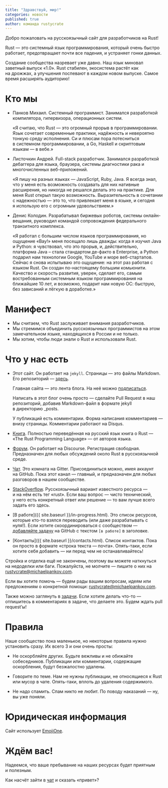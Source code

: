 ```yaml
---
title: "Здравствуй, мир!"
categories: новости
published: true
author: команда rustycrate
---
```


Добро пожаловать на русскоязычный сайт для разработчиков на Rust!

Rust — это системный язык программирования, который очень быстро работает,
предотвращает почти все падения, и устраняет гонки данных.

Создание сообщества назревает уже давно. Наш язык миновал заветный выпуск «1.0».
Rust стабилен, экосистема растёт как на дрожжах, а улучшения поспевают в каждом
новом выпуске. Самое время расширять аудиторию!

<!--cut-->

# Кто мы

* Панков Михаил. Системный программист. Занимался разработкой
  компилятора, гипервизора, операционных систем.

    «Я считаю, что Rust — это огромный прорыв в программировании. Язык
    сочетает современные практики, надёжность и невероятно тонкую среду
    исполнения. Си и плюсам пора потесниться в системном
    программировании, а Go, Haskell и скриптовым языкам — в вебе.»

* Листочкин Андрей. Full-stack разработчик. Занимался разработкой
  дебаггера для языка, браузера, системы диагностики рака и
  многочисленных веб-приложений.

    «Я пишу на разных языках — JavaScript, Ruby, Java. Я всегда знал,
    что у меня есть возможность создавать для них нативные расширения,
    но никогда не решался делать это на практике. Для меня Rust открыл
    такую возможность. Выразительность в сочетании с надежностью — это
    то, что привлекает меня в языке, и сегодня я использую его с
    огромным удовольствием.»

* Денис Колодин. Разрабатывал биржевых роботов, системы онлайн-вещания,
  руководил командой сопровождения федерального транзитного комплекса.

    «Я работал с большим числом языков программирования, но ощущение «Вау!»
    меня посещало лишь дважды: когда я изучил Java и Python: я чувствовал, что
    это прорыв, и, действительно, платформа Java – стала стандартом де-факто
    в Enterprise, а Python подарил нам технологии Google, YouTube и море
    веб-стартапов. Сейчас я снова испытываю это ощущение: на этот раз работая
    с языком Rust. Он создан по-настоящему большим комьюнити. Качество и
    скорость развития, уверен, сделает его, самым востребованным системным
    языком программирования на ближайшие 10 лет, и возможно, подарит нам новую
    ОС: быструю, без зависаний и лёгкую в доработке.»

# Манифест

* Мы считаем, что Rust заслуживает внимания разработчиков.
* Мы стремимся объединить русскоязычных программистов на этом замечательном
  языке, находящихся в России и не только.
* Мы хотим, чтобы люди знали о Rust и использовали Rust.

# Что у нас есть

* Этот сайт. Он работает на `jekyll`. Страницы — это файлы Markdown. Его
репозиторий — [здесь](https://github.com/ruRust/rustycrate.ru).

  Главная сайта — это лента блога. На неё можно
  [подписаться](http://feeds.feedburner.com/rustycrate/yMtS).

  Написать в этот блог очень просто — сделайте Pull Request в наш репозиторий,
  добавив Markdown-файл в формате jekyll в директорию _posts.

  У публикаций есть комментарии. Форма написания комментариев — внизу страницы.
  Комментарии работают на Disqus.

* [Книга](http://rurust.github.io/rust_book_ru/). Полностью переведённая на русский
  язык книга о Rust — «The Rust Programming Language» — от авторов языка.

* [Форум](http://forum.rustycrate.ru/). Он работает на Discourse. Регистрация
  свободная. Предназначен для любых обсуждений около Rust в русскоязычной среде.

* [Чат](https://gitter.im/ruRust/general). Это комната на Gitter. Присоединиться
  можно, имея аккаунт на GitHub. Пока этот канал — главный, и предназначен для
  любых разговоров в нашем сообществе.

* [StackOverflow](http://ru.stackoverflow.com/questions/tagged/rust).
  Русскоязычный вариант известного ресурса — и на нём есть тег «rust». Если ваш
  вопрос — чисто технический, у него есть конкретный ответ или решение — то вам
  лучше всего задать его здесь.

* [В работе]({{ site.baseurl }}/in-progress.html). Это список ресурсов, которые кто-то
  взялся переводить (или даже разрабатывать с нуля!). Если хотите
  скоординироваться с сообществом —
  [добавляйте задачу](https://github.com/ruRust/rustycrate.ru/labels/%D0%B2%20%D1%80%D0%B0%D0%B1%D0%BE%D1%82%D0%B5)
  на GitHub с текстом `[в работе]` в заголовке.

* [Контакты]({{ site.baseurl }}/contacts.html). Список контактов. Пока он просто в
  формате «строка текста — почта». Опять-таки, если хотите себя
  добавить — ни перед чем не останавливайтесь!

Стройка и отделка ещё не закончены, поэтому вы можете наткнуться на недоделки
или баги. Пожалуйста, не молчите — пишите о них на
[rustycrate@michaelpankov.com](mailto:rustycrate@michaelpankov.com).

Если вы хотите помочь — будем рады вашим вопросам, идеям или предложениям о
конкретной помощи:
[rustycrate@michaelpankov.com](mailto:rustycrate@michaelpankov.com).

Также можно заглянуть в
[задачи](https://github.com/ruRust/rustycrate.ru/issues). Если хотите
делать что-то — отпишитесь в комментариях в задаче, что делаете это.
Будем ждать pull requestʼы!

# Правила

Наше сообщество пока маленькое, но некоторые правила нужно установить сразу. Их
всего 3 и они очень просты:

* Не оскорбляйте других. Будьте вежливы и не обижайте собеседников. Публикации
  или комментарии, содержащие оскорбления, будут безжалостно удалены.

* Говорите по теме. Нам не нужны публикации, не относящиеся к Rust или мусор в
  чате. Опять-таки, вплоть до удаления содержимого.

* Не надо спамить. Спам никто не любит. По поводу наказаний — ну, вы уже поняли.

# Юридическая информация

Сайт использует [EmojiOne](http://emojione.com/).

# Ждём вас!

Надеемся, что ваше пребывание на наших ресурсах будет приятным и полезным.

Как насчёт зайти в [чат](https://gitter.im/ruRust/general) и сказать «привет»?
